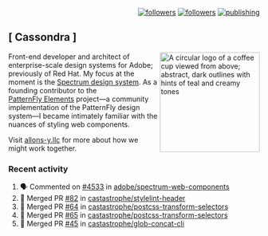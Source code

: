 <p align="right"><a rel="me" href="https://front-end.social/@castastrophe">
    <img alt="followers" title="Follow me on Mastodon" src="https://img.shields.io/mastodon/follow/109297102751309835?domain=https%3A%2F%2Ffront-end.social&label=Follow&logo=mastodon&logoColor=white&style=for-the-badge&labelColor=008080&color=006969"/></a>
  <a href="https://codepen.io/castastrophe/">
    <img alt="followers" title="Follow me on CodePen" src="https://img.shields.io/badge/23-1?color=640464&labelColor=7c007c&style=for-the-badge&logo=codepen&label=Follow"/></a>
<a href="https://castastrophe.medium.com/">
    <img alt="publishing" title="View articles on Medium" src="https://img.shields.io/badge/107-1?color=666&labelColor=444&label=subscribe&logo=medium&logoColor=white&style=for-the-badge"/></a>
</p>

## [&nbsp;Cassondra&nbsp;]

<img align="right" src="https://github-production-user-asset-6210df.s3.amazonaws.com/1840295/253016758-ba468774-1cd3-42c2-8f43-947b5eeb5edf.png" height="200" alt="A circular logo of a coffee cup viewed from above; abstract, dark outlines with hints of teal and creamy tones">

Front-end developer and architect of enterprise-scale design systems for Adobe; previously of Red Hat. My focus at the moment is the [Spectrum design system](https://github.com/adobe/spectrum-css). As a founding contributor to the [PatternFly&nbsp;Elements](https://github.com/patternfly/patternfly-elements) project&mdash;a community implementation of the PatternFly design system&mdash;I became intimately familiar with the nuances of styling web components.

Visit [allons-y.llc](http://allons-y.llc/) for more about how we might work together.

### Recent activity

<!--START_SECTION:activity-->
1. 🗣 Commented on [#4533](https://github.com/adobe/spectrum-web-components/pull/4533#issuecomment-2152945878) in [adobe/spectrum-web-components](https://github.com/adobe/spectrum-web-components)
2. 🎉 Merged PR [#82](https://github.com/castastrophe/stylelint-header/pull/82) in [castastrophe/stylelint-header](https://github.com/castastrophe/stylelint-header)
3. 🎉 Merged PR [#64](https://github.com/castastrophe/postcss-transform-selectors/pull/64) in [castastrophe/postcss-transform-selectors](https://github.com/castastrophe/postcss-transform-selectors)
4. 🎉 Merged PR [#65](https://github.com/castastrophe/postcss-transform-selectors/pull/65) in [castastrophe/postcss-transform-selectors](https://github.com/castastrophe/postcss-transform-selectors)
5. 🎉 Merged PR [#45](https://github.com/castastrophe/glob-concat-cli/pull/45) in [castastrophe/glob-concat-cli](https://github.com/castastrophe/glob-concat-cli)
<!--END_SECTION:activity-->
